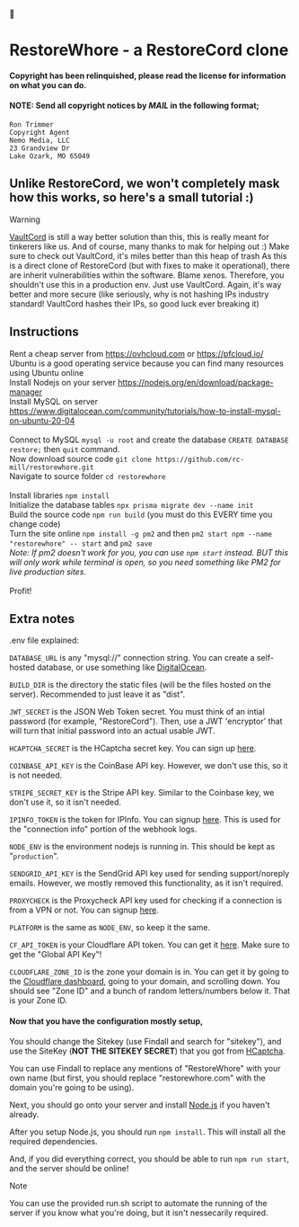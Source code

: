 👋
# RestoreWhore - a RestoreCord clone
#### Copyright has been relinquished, please read the license for information on what you can do.
#### NOTE: Send all copyright notices by *MAIL* in the following format;
```
Ron Trimmer
Copyright Agent
Nemo Media, LLC
23 Grandview Dr
Lake Ozark, MO 65049
```

## Unlike RestoreCord, we won't completely mask how this works, so here's a small tutorial :)
> [!WARNING]
> [VaultCord](https://vaultcord.com) is still a way better solution than this, this is really meant for tinkerers like us. And of course, many thanks to mak for helping out :) Make sure to check out VaultCord, it's miles better than this heap of trash
> As this is a direct clone of RestoreCord (but with fixes to make it operational), there are inherit vulnerabilities within the software. Blame xenos.
> Therefore, you shouldn't use this in a production env. Just use VaultCord. Again, it's way better and more secure (like seriously, why is not hashing IPs industry standard! VaultCord hashes their IPs, so good luck ever breaking it)

## Instructions

Rent a cheap server from https://ovhcloud.com or https://pfcloud.io/ Ubuntu is a good operating service because you can find many resources using Ubuntu online
<br>
Install Nodejs on your server https://nodejs.org/en/download/package-manager
<br>
Install MySQL on server https://www.digitalocean.com/community/tutorials/how-to-install-mysql-on-ubuntu-20-04
<br><br>
Connect to MySQL `mysql -u root` and create the database `CREATE DATABASE restore;` then `quit` command.
<br>
Now download source code `git clone https://github.com/rc-mill/restorewhore.git`
<br>
Navigate to source folder `cd restorewhore`
<br><br>
Install libraries `npm install`
<br>
Initialize the database tables `npx prisma migrate dev --name init`
<br>
Build the source code `npm run build` (you must do this EVERY time you change code)
<br>
Turn the site online `npm install -g pm2` and then `pm2 start npm --name "restorewhore" -- start` and `pm2 save`
<br>
*Note: If pm2 doesn't work for you, you can use `npm start` instead. BUT this will only work while terminal is open, so you need something like PM2 for live production sites.*
<br><br>
Profit!

## Extra notes

.env file explained:

`DATABASE_URL` is any "mysql://" connection string. You can create a self-hosted database, or use something like [DigitalOcean](https://digitalocean.com).

`BUILD_DIR` is the directory the static files (will be the files hosted on the server). Recommended to just leave it as "dist".

`JWT_SECRET` is the JSON Web Token secret. You must think of an intial password (for example, "RestoreCord"). Then, use a JWT 'encryptor' that will turn that initial password into an actual usable JWT.

`HCAPTCHA_SECRET` is the HCaptcha secret key. You can sign up [here](https://hcaptcha.com). 

`COINBASE_API_KEY` is the CoinBase API key. However, we don't use this, so it is not needed.

`STRIPE_SECRET_KEY` is the Stripe API key. Similar to the Coinbase key, we don't use it, so it isn't needed.

`IPINFO_TOKEN` is the token for IPInfo. You can signup [here](https://ipinfo.io). This is used for the "connection info" portion of the webhook logs.

`NODE_ENV` is the environment nodejs is running in. This should be kept as "`production`".

`SENDGRID_API_KEY` is the SendGrid API key used for sending support/noreply emails. However, we mostly removed this functionality, as it isn't required.

`PROXYCHECK` is the Proxycheck API key used for checking if a connection is from a VPN or not. You can signup [here](https://proxycheck.io).

`PLATFORM` is the same as `NODE_ENV`, so keep it the same.

`CF_API_TOKEN` is your Cloudflare API token. You can get it [here](https://dash.cloudflare.com/profile/api-tokens). Make sure to get the "Global API Key"!

`CLOUDFLARE_ZONE_ID` is the zone your domain is in. You can get it by going to the [Cloudflare dashboard](https://dash.cloudflare.com), going to your domain, and scrolling down. You should see "Zone ID" and a bunch of random letters/numbers below it. That is your Zone ID.

#### Now that you have the configuration mostly setup,
You should change the Sitekey (use Findall and search for "sitekey"), and use the SiteKey (**NOT THE SITEKEY SECRET**) that you got from [HCaptcha](https://hcaptcha.com).

You can use Findall to replace any mentions of "RestoreWhore" with your own name (but first, you should replace "restorewhore.com" with the domain you're going to be using).

Next, you should go onto your server and install [Node.js](https://nodejs.org) if you haven't already.

After you setup Node.js, you should run `npm install`. This will install all the required dependencies.

And, if you did everything correct, you should be able to run `npm run start`, and the server should be online!

> [!NOTE]
> You can use the provided run.sh script to automate the running of the server if you know what you're doing, but it isn't nessecarily required.
